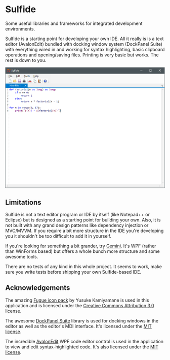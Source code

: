 # Sulfide
Some useful libraries and frameworks for integrated development environments. 

Sulfide is a starting point for developing your own IDE. All it really is is a text editor (AvalonEdit) bundled with docking window system (DockPanel Suite) with everything wired in and working for syntax highlighting, basic clipboard operations and opening/saving files. Printing is very basic but works. The rest is down to you.

![Screenshot](https://github.com/lambdacasserole/sulfide/raw/master/Assets/screenshot.png)

## Limitations

Sulfide is not a text editor program or IDE by itself (like Notepad++ or Eclipse) but is designed as a starting point for building your own. Also, it is not built with any grand design patterns like dependency injection or MVC/MVVM. If you require a bit more structure in the IDE you're developing you it shouldn't be too difficult to add it in yourself. 

If you're looking for something a bit grander, try [Gemini](https://github.com/tgjones/gemini). It's WPF (rather than WinForms based) but offers a whole bunch more structure and some awesome tools.

There are no tests of any kind in this whole project. It seems to work, make sure you write tests before shipping your own Sulfide-based IDE.

## Acknowledgements

The amazing [Fugue icon pack](http://p.yusukekamiyamane.com/) by Yusuke Kamiyamane is used in this application and is licensed under the [Creative Commons Attribution 3.0](http://creativecommons.org/licenses/by/3.0/) license.

The awesome [DockPanel Suite](https://github.com/dockpanelsuite/dockpanelsuite) library is used for docking windows in the editor as well as the editor's MDI interface. It's licensed under the [MIT license](https://opensource.org/licenses/MIT).

The incredible [AvalonEdit](https://github.com/icsharpcode/AvalonEdit) WPF code editor control is used in the application to view and edit syntax-highlighted code. It's also licensed under the [MIT license](https://opensource.org/licenses/MIT).
